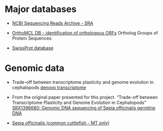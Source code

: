 Major databases
===============

* [NCBI Sequencing Reads Archive - SRA](https://www.ncbi.nlm.nih.gov/sra)

* [OrthoMCL DB - identification of orthologous
  ORFs](http://orthomcl.org/orthomcl/) Ortholog Groups of Protein
  Sequences
  
* [SwissProt database](http://www.uniprot.org/)


Genomic data
============

* Trade-off between transcriptome plasticity and genome evolution in cephalopods [denovo transcriptome](http://www.tau.ac.il/~elieis/squid/) 

* From the original paper presented for this project. “Trade-off between Transcriptome Plasticity and Genome Evolution in Cephalopods”
[SRX1396680: Genomic DNA sequencing of Sepia officinalis germline DNA](https://www.ncbi.nlm.nih.gov/sra/SRX1396680[accn])

* [Sepia officinalis (common cuttlefish - MT only)](https://www.ncbi.nlm.nih.gov/genome/7879)

